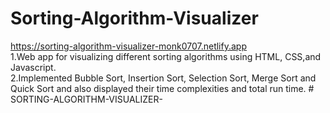 # Sorting-Algorithm-Visualizer
https://sorting-algorithm-visualizer-monk0707.netlify.app
<br />
1.Web app for visualizing different sorting algorithms using HTML, CSS,and Javascript.<br />
2.Implemented Bubble Sort, Insertion Sort, Selection Sort, Merge Sort and Quick Sort and also displayed their time complexities and total run time.
#   S O R T I N G - A L G O R I T H M - V I S U A L I Z E R -  
 